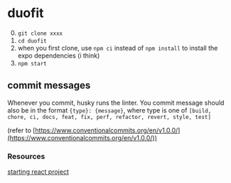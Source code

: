 # duofit

0. `git clone xxxx`
1. `cd duofit`
2. when you first clone, use `npm ci` instead of `npm install` to install the expo dependencies (i think)
4. `npm start`

## commit messages

Whenever you commit, husky runs the linter. You commit message should also be in the format `{type}: {message}`, where type is one of `[build, chore, ci, docs, feat, fix, perf, refactor, revert, style, test]`

(refer to [https://www.conventionalcommits.org/en/v1.0.0/](https://www.conventionalcommits.org/en/v1.0.0/))



### Resources

[starting react project](https://dev.to/vladimirvovk/starting-react-native-project-in-2023-2le)
